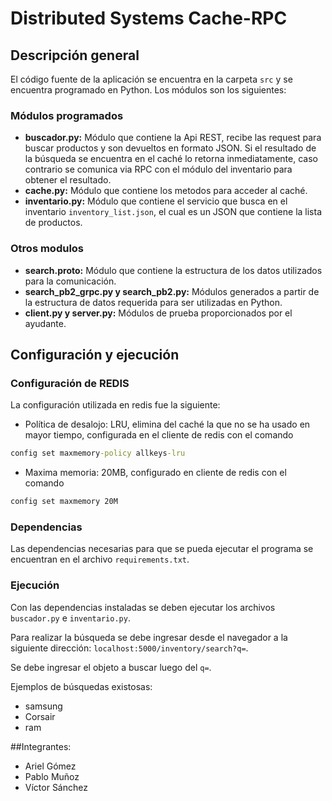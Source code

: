# Distributed Systems Cache-RPC

## Descripción general

El código fuente de la aplicación se encuentra en la carpeta `src` y se encuentra programado en Python. Los módulos son los siguientes:

### Módulos programados

* **buscador.py:** Módulo que contiene la Api REST, recibe las request para buscar productos y son devueltos en formato JSON. Si el resultado de la búsqueda se encuentra en el caché lo retorna inmediatamente, caso contrario se comunica via RPC con el módulo del inventario para obtener el resultado.
* **cache.py:** Módulo que contiene los metodos para acceder al caché.
* **inventario.py:** Módulo que contiene el servicio que busca en el inventario `inventory_list.json`, el cual es un JSON que contiene la lista de productos.

### Otros modulos

* **search.proto:** Módulo que contiene la estructura de los datos utilizados para la comunicación.
* **search_pb2_grpc.py y search_pb2.py:** Módulos generados a partir de la estructura de datos requerida para ser utilizadas en Python.
* **client.py y server.py:** Módulos de prueba proporcionados por el ayudante. 

## Configuración y ejecución

### Configuración de REDIS

La configuración utilizada en redis fue la siguiente:

* Política de desalojo: LRU, elimina del caché la que no se ha usado en mayor tiempo, configurada en el cliente de redis con el comando

```bat 
config set maxmemory-policy allkeys-lru
```

* Maxima memoria: 20MB, configurado en cliente de redis con el comando

```bat 
config set maxmemory 20M
```

### Dependencias

Las dependencias necesarias para que se pueda ejecutar el programa se encuentran en el archivo `requirements.txt`.

### Ejecución

Con las dependencias instaladas se deben ejecutar los archivos `buscador.py` e `inventario.py`.

Para realizar la búsqueda se debe ingresar desde el navegador a la siguiente dirección: `localhost:5000/inventory/search?q=`.

Se debe ingresar el objeto a buscar luego del `q=`.

Ejemplos de búsquedas existosas:

* samsung
* Corsair
* ram

##Integrantes:
* Ariel Gómez
* Pablo Muñoz
* Víctor Sánchez
